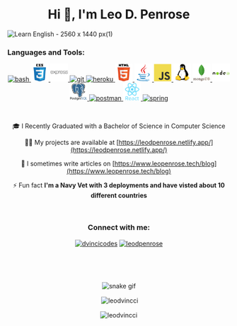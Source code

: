 <h1 align="center">Hi 👋, I'm Leo D. Penrose</h1>

![Learn English - 2560 x 1440 px(1)](https://user-images.githubusercontent.com/90817505/208836887-9ed422f9-2cfe-4f0e-9f31-06d949b70f79.jpeg)








<div align="center">
  
  
  
   <!-- Languages and Tools Section  -->
<h3 align="left">Languages and Tools:</h3>
<p align="center"> <a href="https://www.gnu.org/software/bash/" target="_blank" rel="noreferrer"> <img src="https://www.vectorlogo.zone/logos/gnu_bash/gnu_bash-icon.svg" alt="bash" width="40" height="40"/> </a> <a href="https://www.w3schools.com/css/" target="_blank" rel="noreferrer"> <img src="https://raw.githubusercontent.com/devicons/devicon/master/icons/css3/css3-original-wordmark.svg" alt="css3" width="40" height="40"/> </a> <a href="https://expressjs.com" target="_blank" rel="noreferrer"> <img src="https://raw.githubusercontent.com/devicons/devicon/master/icons/express/express-original-wordmark.svg" alt="express" width="40" height="40"/> </a> <a href="https://git-scm.com/" target="_blank" rel="noreferrer"> <img src="https://www.vectorlogo.zone/logos/git-scm/git-scm-icon.svg" alt="git" width="40" height="40"/> </a> <a href="https://heroku.com" target="_blank" rel="noreferrer"> <img src="https://www.vectorlogo.zone/logos/heroku/heroku-icon.svg" alt="heroku" width="40" height="40"/> </a> <a href="https://www.w3.org/html/" target="_blank" rel="noreferrer"> <img src="https://raw.githubusercontent.com/devicons/devicon/master/icons/html5/html5-original-wordmark.svg" alt="html5" width="40" height="40"/> </a> <a href="https://www.java.com" target="_blank" rel="noreferrer"> <img src="https://raw.githubusercontent.com/devicons/devicon/master/icons/java/java-original.svg" alt="java" width="40" height="40"/> </a> <a href="https://developer.mozilla.org/en-US/docs/Web/JavaScript" target="_blank" rel="noreferrer"> <img src="https://raw.githubusercontent.com/devicons/devicon/master/icons/javascript/javascript-original.svg" alt="javascript" width="40" height="40"/> </a> <a href="https://www.linux.org/" target="_blank" rel="noreferrer"> <img src="https://raw.githubusercontent.com/devicons/devicon/master/icons/linux/linux-original.svg" alt="linux" width="40" height="40"/> </a> <a href="https://www.mongodb.com/" target="_blank" rel="noreferrer"> <img src="https://raw.githubusercontent.com/devicons/devicon/master/icons/mongodb/mongodb-original-wordmark.svg" alt="mongodb" width="40" height="40"/> </a> <a href="https://nodejs.org" target="_blank" rel="noreferrer"> <img src="https://raw.githubusercontent.com/devicons/devicon/master/icons/nodejs/nodejs-original-wordmark.svg" alt="nodejs" width="40" height="40"/> </a> <a href="https://www.postgresql.org" target="_blank" rel="noreferrer"> <img src="https://raw.githubusercontent.com/devicons/devicon/master/icons/postgresql/postgresql-original-wordmark.svg" alt="postgresql" width="40" height="40"/> </a> <a href="https://postman.com" target="_blank" rel="noreferrer"> <img src="https://www.vectorlogo.zone/logos/getpostman/getpostman-icon.svg" alt="postman" width="40" height="40"/> </a> <a href="https://reactjs.org/" target="_blank" rel="noreferrer"> <img src="https://raw.githubusercontent.com/devicons/devicon/master/icons/react/react-original-wordmark.svg" alt="react" width="40" height="40"/> </a> <a href="https://spring.io/" target="_blank" rel="noreferrer"> <img src="https://www.vectorlogo.zone/logos/springio/springio-icon.svg" alt="spring" width="40" height="40"/> </a> </p>
&emsp;&emsp;&emsp;&emsp;&emsp;&emsp;&emsp;&emsp;&emsp;&emsp;&emsp;&emsp;&emsp;&emsp;
<!--  -->
  
  
  
  
  
  
  
  
    
 
<!-- **My Blurb**   -->
 🎓 I Recently Graduated with a Bachelor of Science in Computer Science

 👨‍💻 My projects are available at [https://leodpenrose.netlify.app/](https://leodpenrose.netlify.app/)

 📝 I sometimes write articles on [https://www.leopenrose.tech/blog](https://www.leopenrose.tech/blog)
<!-- 
 📫 **leodpenrose@gmail.com -->
⚡ Fun fact **I'm a Navy Vet with 3 deployments and have visted about 10 different countries**

<!--  ****   -->

   
   

  
  
  
  
   
   
&emsp;&emsp;&emsp;&emsp;&emsp;&emsp;&emsp;&emsp;&emsp;&emsp;&emsp;&emsp;&emsp;&emsp;
<!-- Connect With Me Section  -->
<h3 align="center">Connect with me:</h3>
<p align="center">
<a href="https://twitter.com/ldpenrose" target="blank"><img align="center" src="https://raw.githubusercontent.com/rahuldkjain/github-profile-readme-generator/master/src/images/icons/Social/twitter.svg" alt="dvincicodes" height="60" width="80" /></a>
<a href="https://linkedin.com/in/leodpenrose" target="blank"><img align="center" src="https://raw.githubusercontent.com/rahuldkjain/github-profile-readme-generator/master/src/images/icons/Social/linked-in-alt.svg" alt="leodpenrose" height="60" width="80" /></a>
</p>   
<!--       -->
     &emsp;&emsp;&emsp;&emsp;&emsp;&emsp;&emsp;&emsp;&emsp;&emsp;&emsp;&emsp;&emsp;&emsp;
&emsp;&emsp;&emsp;&emsp;&emsp;&emsp;&emsp;&emsp;&emsp;&emsp;&emsp;&emsp;&emsp;&emsp;
&emsp;&emsp;&emsp;&emsp;&emsp;&emsp;&emsp;&emsp;&emsp;&emsp;&emsp;&emsp;&emsp;&emsp;
&emsp;&emsp;&emsp;&emsp;&emsp;&emsp;&emsp;&emsp;&emsp;&emsp;&emsp;&emsp;&emsp;&emsp;
&emsp;&emsp;&emsp;&emsp;&emsp;&emsp;&emsp;&emsp;&emsp;&emsp;&emsp;&emsp;&emsp;&emsp;
&emsp;&emsp;&emsp;&emsp;&emsp;&emsp;&emsp;&emsp;&emsp;&emsp;&emsp;&emsp;&emsp;&emsp;
   
 ![snake gif](https://github.com/leodvincci/leodvincci/blob/output/github-contribution-grid-snake.gif)


 <div >
   
   
   
   
   

   
   
   
   
   
   
   
   
<!--  Stats   -->
   
   <div> 
   <p>
  &nbsp;<img align="center" src="https://github-readme-stats.vercel.app/api?username=leodvincci&show_icons=true&locale=en" alt="leodvincci" />
</p>
   
<p>
  <img align="center" src="https://github-readme-streak-stats.herokuapp.com/?user=leodvincci&" alt="leodvincci" />
   
</p>
   
   </div>

   
<!--     -->

   
   
   
   
   
<!-- random gif
   <img  src="https://media1.giphy.com/media/xT9IgzoKnwFNmISR8I/giphy.gif?cid=790b76112e65678dd24e210d71a5852237611636a2db0a16&rid=giphy.gif&ct=g" alt="Girl in a jacket" width="300" height="200"> 
  
   -->
  
</div>

 </div>
 
 
 
 
<!-- another random gif 
<div  align="center">
<img src="https://camo.githubusercontent.com/beb64ff21c883e318e4f5db5231c2ba4175705bea1c9249e82a41ab375db4f75/68747470733a2f2f6d65646961322e67697068792e636f6d2f6d656469612f51737347456d706b79454f684243623765312f67697068792e6769663f6369643d656366303565343761306e336769316266716e74716d6f62386739616964316f796a327772336473336d67373030626c267269643d67697068792e676966" data-canonical-src="https://media2.giphy.com/media/QssGEmpkyEOhBCb7e1/giphy.gif?cid=ecf05e47a0n3gi1bfqntqmob8g9aid1oyj2wr3ds3mg700bl&amp;rid=giphy.gif" style="max-width: 100%; display: inline-block;" data-target="animated-image.originalImage">

</div>
  -->
 

<!-- 
<p align="center"> <a href="https://twitter.com/ldpenrose" target="blank"><img src="https://img.shields.io/twitter/follow/ldpenrose?logo=twitter&style=for-the-badge" alt="ldpenrose" /></a> </p>
 -->






</div>







